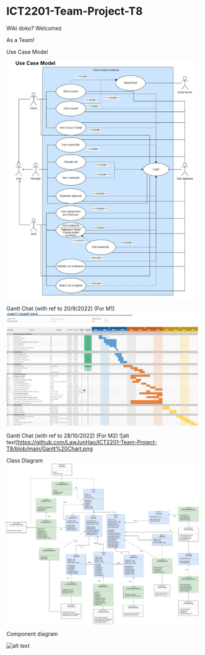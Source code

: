 # ICT2201-Team-Project-T8


Wiki doko? Welcomez

As a Team!

Use Case Model

![alt text](https://github.com/LawJunHao/ICT2201-Team-Project-T8/blob/main/Use%20Case%20Diagram.png)


Gantt Chat (with ref to 20/9/2022) (For M1)
![alt text](https://github.com/LawJunHao/ICT2201-Team-Project-T8/blob/main/Gantt.JPG?raw=true)


Gantt Chat (with ref to 28/10/2022) (For M2)
![alt text]https://github.com/LawJunHao/ICT2201-Team-Project-T8/blob/main/Gantt%20Chart.png


Class Diagram
![alt text](https://github.com/LawJunHao/ICT2201-Team-Project-T8/blob/main/ClassDiagram.png)

Component diagram

![alt text](https://user-images.githubusercontent.com/64019173/197340981-d6a0ef95-e271-44da-9d6a-a9d00db97424.png)
